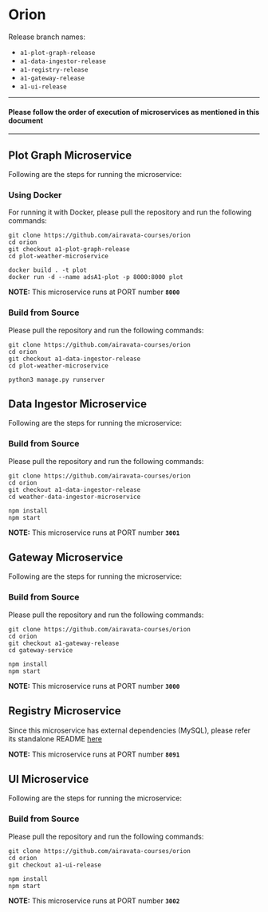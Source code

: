 # Orion



Release branch names:
- `a1-plot-graph-release`
- `a1-data-ingestor-release`
- `a1-registry-release`
- `a1-gateway-release`
- `a1-ui-release`

---
#### Please follow the order of execution of microservices as mentioned in this document
---

## Plot Graph Microservice

Following are the steps for running the microservice:

### Using Docker

For running it with Docker, please pull the repository and run the following commands:
```
git clone https://github.com/airavata-courses/orion
cd orion
git checkout a1-plot-graph-release
cd plot-weather-microservice
```

```
docker build . -t plot
docker run -d --name adsA1-plot -p 8000:8000 plot
```

**NOTE:** This microservice runs at PORT number **`8000`**

### Build from Source


Please pull the repository and run the following commands:
```
git clone https://github.com/airavata-courses/orion
cd orion
git checkout a1-data-ingestor-release
cd plot-weather-microservice
```

```
python3 manage.py runserver
```

## Data Ingestor Microservice

Following are the steps for running the microservice:

### Build from Source


Please pull the repository and run the following commands:
```
git clone https://github.com/airavata-courses/orion
cd orion
git checkout a1-data-ingestor-release
cd weather-data-ingestor-microservice
```

```
npm install
npm start
```

**NOTE:** This microservice runs at PORT number **`3001`**



## Gateway Microservice

Following are the steps for running the microservice:

### Build from Source

Please pull the repository and run the following commands:
```
git clone https://github.com/airavata-courses/orion
cd orion
git checkout a1-gateway-release
cd gateway-service
```

```
npm install
npm start
```

**NOTE:** This microservice runs at PORT number **`3000`**




## Registry Microservice

Since this microservice has external dependencies (MySQL), please refer its standalone README [here](https://github.com/airavata-courses/orion/blob/a1-registry-release/registry-service/README.md)

**NOTE:** This microservice runs at PORT number **`8091`**




## UI Microservice

Following are the steps for running the microservice:

### Build from Source

Please pull the repository and run the following commands:
```
git clone https://github.com/airavata-courses/orion
cd orion 
git checkout a1-ui-release

```

```
npm install
npm start
```

**NOTE:** This microservice runs at PORT number **`3002`**
